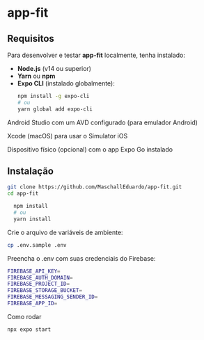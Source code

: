 # app-fit

## Requisitos

Para desenvolver e testar **app-fit** localmente, tenha instalado:

- **Node.js** (v14 ou superior)  
- **Yarn** ou **npm**  
- **Expo CLI** (instalado globalmente):
  ```bash
  npm install -g expo-cli
  # ou
  yarn global add expo-cli

Android Studio com um AVD configurado (para emulador Android)

Xcode (macOS) para usar o Simulator iOS

Dispositivo físico (opcional) com o app Expo Go instalado

##  Instalação

```Bash
git clone https://github.com/MaschallEduardo/app-fit.git
cd app-fit
```
```Bash
  npm install
  # ou
  yarn install
```

Crie o arquivo de variáveis de ambiente:
```Bash
cp .env.sample .env
```

Preencha o .env com suas credenciais do Firebase:
```Bash
FIREBASE_API_KEY=
FIREBASE_AUTH_DOMAIN=
FIREBASE_PROJECT_ID=
FIREBASE_STORAGE_BUCKET=
FIREBASE_MESSAGING_SENDER_ID=
FIREBASE_APP_ID=
```

Como rodar
```Bash
npx expo start
```
